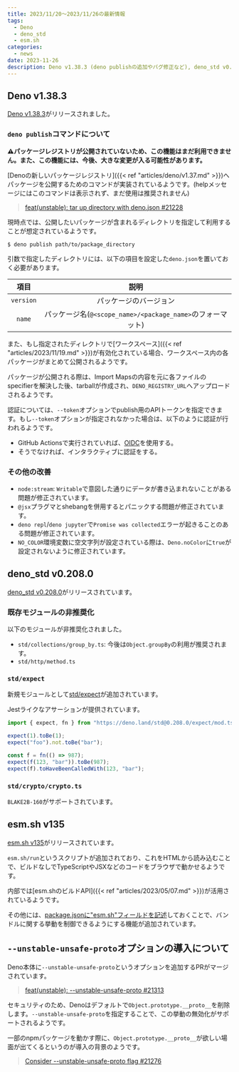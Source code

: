```yaml
---
title: 2023/11/20〜2023/11/26の最新情報
tags:
  - Deno
  - deno_std
  - esm.sh
categories:
  - news
date: 2023-11-26
description: Deno v1.38.3 (deno publishの追加やバグ修正など), deno_std v0.208.0 (std/expectの追加など), esm.sh v135 (esm.sh/runの導入), --unstable-unsafe-protoの導入について
---
```


## Deno v1.38.3

[Deno v1.38.3](https://github.com/denoland/deno/releases/tag/v1.38.3)がリリースされました。

### `deno publish`コマンドについて

**⚠️パッケージレジストリが公開されていないため、この機能はまだ利用できません。また、この機能には、今後、大きな変更が入る可能性があります。**

[Denoの新しいパッケージレジストリ]({{< ref "articles/deno/v1.37.md" >}})へパッケージを公開するためのコマンドが実装されているようです。(helpメッセージにはこのコマンドは表示されず、まだ使用は推奨されません)

> [feat(unstable): tar up directory with deno.json #21228](https://github.com/denoland/deno/pull/21228)

現時点では、公開したいパッケージが含まれるディレクトリを指定して利用することが想定されているようです。

```shell
$ deno publish path/to/package_directory
```

引数で指定したディレクトリには、以下の項目を設定した`deno.json`を置いておく必要があります。

|項目|説明|
|:--:|:---:|
|`version`|パッケージのバージョン|
|`name`|パッケージ名(`@<scope_name>/<package_name>`のフォーマット)|

また、もし指定されたディレクトリで[ワークスペース]({{< ref "articles/2023/11/19.md" >}})が有効化されている場合、ワークスペース内の各パッケージがまとめて公開されるようです。

パッケージが公開される際は、Import Mapsの内容を元に各ファイルのspecifierを解決した後、tarballが作成され、`DENO_REGISTRY_URL`へアップロードされるようです。

認証については、`--token`オプションでpublish用のAPIトークンを指定できます。もし`--token`オプションが指定されなかった場合は、以下のように認証が行われるようです。

- GitHub Actionsで実行されていれば、[OIDC](https://docs.github.com/en/actions/deployment/security-hardening-your-deployments/about-security-hardening-with-openid-connect)を使用する。
- そうでなければ、インタラクティブに認証をする。

### その他の改善

- `node:stream`: `Writable`で意図した通りにデータが書き込まれないことがある問題が修正されています。
- `@jsx`プラグマとshebangを併用するとパニックする問題が修正されています。
- `deno repl`/`deno jupyter`で`Promise was collected`エラーが起きることのある問題が修正されています。
- `NO_COLOR`環境変数に空文字列が設定されている際は、`Deno.noColor`に`true`が設定されないように修正されています。

## deno_std v0.208.0

[deno_std v0.208.0](https://github.com/denoland/deno_std/releases/tag/0.208.0)がリリースされています。

### 既存モジュールの非推奨化

以下のモジュールが非推奨化されました。

- `std/collections/group_by.ts`: 今後は`Object.groupBy`の利用が推奨されます。
- `std/http/method.ts`

### `std/expect`

新規モジュールとして[std/expect](https://deno.land/std@0.208.0/expect/mod.ts)が追加されています。

Jestライクなアサーションが提供されています。

```typescript
import { expect, fn } from "https://deno.land/std@0.208.0/expect/mod.ts";

expect(1).toBe(1);
expect("foo").not.toBe("bar");

const f = fn(() => 987);
expect(f(123, "bar")).toBe(987);
expect(f).toHaveBeenCalledWith(123, "bar");
```

### `std/crypto/crypto.ts`

`BLAKE2B-160`がサポートされています。

## esm.sh v135

[esm.sh v135](https://github.com/esm-dev/esm.sh/releases/tag/v135)がリリースされています。

`esm.sh/run`というスクリプトが追加されており、これをHTMLから読み込むことで、ビルドなしでTypeScriptやJSXなどのコードをブラウザで動かせるようです。

内部では[esm.shのビルドAPI]({{< ref "articles/2023/05/07.md" >}})が活用されているようです。

その他には、[package.jsonに"esm.sh"フィールドを記述](https://github.com/esm-dev/esm.sh/tree/v135#bundling-strategy)しておくことで、バンドルに関する挙動を制御できるようにする機能が追加されています。

## `--unstable-unsafe-proto`オプションの導入について

Deno本体に`--unstable-unsafe-proto`というオプションを追加するPRがマージされています。

> [feat(unstable): --unstable-unsafe-proto #21313](https://github.com/denoland/deno/pull/21313)

セキュリティのため、Denoはデフォルトで`Object.prototype.__proto__`を削除します。`--unstable-unsafe-proto`を指定することで、この挙動の無効化がサポートされるようです。

一部のnpmパッケージを動かす際に、`Object.prototype.__proto__`が欲しい場面が出てくるというのが導入の背景のようです。

> [Consider --unstable-unsafe-proto flag #21276](https://github.com/denoland/deno/issues/21276)
